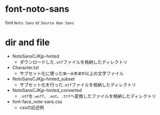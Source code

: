 # font-noto-sans
font `Noto Sans` or `Source Han Sans`

# dir and file
>
* NotoSansCJKjp-hinted
    - ダウンロードした`.otf`ファイルを格納したディレクトリ
* Character.txt
    - サブセット化に使った`第一水準漢字`以上の文字ファイル
* NotoSansCJKjp-hinted_subset
    - サブセット化を行った`.otf`ファイルを格納したディレクトリ
* NotoSansCJKjp-hinted_converted
    - `.otf`を`.woff`、`.eot`、`.ttf`へ変換したファイルを格納したディレクトリ
* font-face_note-sans.css
    - cssの記述例